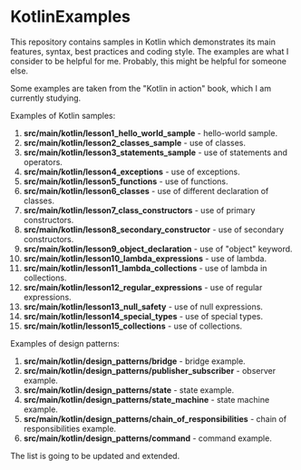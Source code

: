 # KotlinExamples

This repository contains samples in Kotlin which demonstrates its main features, syntax, best practices and coding style.
The examples are what I consider to be helpful for me. Probably, this might be helpful for someone else.

Some examples are taken from the "Kotlin in action" book, which I am currently studying.

Examples of Kotlin samples:

1. **src/main/kotlin/lesson1_hello_world_sample** - hello-world sample.
2. **src/main/kotlin/lesson2_classes_sample** - use of classes.
3. **src/main/kotlin/lesson3_statements_sample** - use of statements and operators.
4. **src/main/kotlin/lesson4_exceptions** - use of exceptions.
5. **src/main/kotlin/lesson5_functions** - use of functions.
6. **src/main/kotlin/lesson6_classes** - use of different declaration of classes.
7. **src/main/kotlin/lesson7_class_constructors** - use of primary constructors.
8. **src/main/kotlin/lesson8_secondary_constructor** - use of secondary constructors.
9. **src/main/kotlin/lesson9_object_declaration** - use of "object" keyword.
10. **src/main/kotlin/lesson10_lambda_expressions** - use of lambda.
11. **src/main/kotlin/lesson11_lambda_collections** - use of lambda in collections.
12. **src/main/kotlin/lesson12_regular_expressions** - use of regular expressions.
13. **src/main/kotlin/lesson13_null_safety** - use of null expressions.
14. **src/main/kotlin/lesson14_special_types** - use of special types.
15. **src/main/kotlin/lesson15_collections** - use of collections.

Examples of design patterns:

1. **src/main/kotlin/design_patterns/bridge** - bridge example.
2. **src/main/kotlin/design_patterns/publisher_subscriber** - observer example.
3. **src/main/kotlin/design_patterns/state** - state example.
4. **src/main/kotlin/design_patterns/state_machine** - state machine example.
5. **src/main/kotlin/design_patterns/chain_of_responsibilities** - chain of responsibilities example.
6. **src/main/kotlin/design_patterns/command** - command example.

The list is going to be updated and extended.